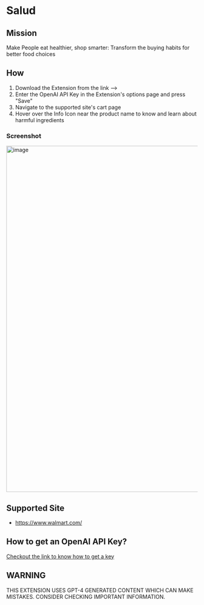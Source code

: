 # Salud
## Mission
 Make People eat healthier, shop smarter: Transform the buying habits for better food choices
## How
1. Download the Extension from the link -->
2. Enter the OpenAI API Key in the Extension's options page and press "Save"
3. Navigate to the supported site's cart page
4. Hover over the Info Icon near the product name to know and learn about harmful ingredients

### Screenshot
<img width="911" alt="image" src="https://github.com/preciousjunk01/Salud/assets/152945777/27fbfc29-694f-410e-b7f7-29a560994d11">


## Supported Site
- https://www.walmart.com/

## How to get an OpenAI API Key?
[Checkout the link to know how to get a key](https://www.maisieai.com/help/how-to-get-an-openai-api-key-for-chatgpt)

## WARNING
THIS EXTENSION USES GPT-4 GENERATED CONTENT WHICH CAN MAKE MISTAKES. CONSIDER CHECKING IMPORTANT INFORMATION.
